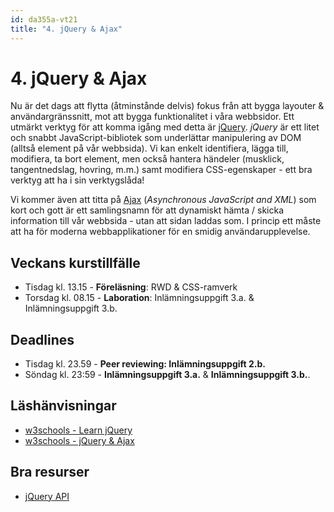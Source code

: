 ```yaml
---
id: da355a-vt21
title: "4. jQuery & Ajax"
---
```


# 4. jQuery & Ajax

Nu är det dags att flytta (åtminstånde delvis) fokus från att bygga layouter & användargränssnitt, mot att bygga funktionalitet i våra webbsidor. Ett utmärkt verktyg för att komma igång med detta är [jQuery](https://jquery.com/). *jQuery* är ett litet och snabbt JavaScript-bibliotek som underlättar manipulering av DOM (alltså element på vår webbsida). Vi kan enkelt identifiera, lägga till, modifiera, ta bort element, men också hantera händeler (musklick, tangentnedslag, hovring, m.m.) samt modifiera CSS-egenskaper - ett bra verktyg att ha i sin verktygslåda!

Vi kommer även att titta på [Ajax](https://sv.wikipedia.org/wiki/AJAX) (*Asynchronous JavaScript and XML*) som kort och gott är ett samlingsnamn för att dynamiskt hämta / skicka information till vår webbsida - utan att sidan laddas som. I princip ett måste att ha för moderna webbapplikationer för en smidig användarupplevelse.

## Veckans kurstillfälle

- Tisdag kl. 13.15 - **Föreläsning**: RWD & CSS-ramverk
- Torsdag kl. 08.15 - **Laboration**: Inlämningsuppgift 3.a. & Inlämningsuppgift 3.b.

## Deadlines

- Tisdag kl. 23.59 - **Peer reviewing: Inlämningsuppgift 2.b.**
- Söndag kl. 23:59 - **Inlämningsuppgift 3.a.** & **Inlämningsuppgift 3.b.**.

## Läshänvisningar

- [w3schools - Learn jQuery](https://www.w3schools.com/jquery/default.asp)
- [w3schools - jQuery & Ajax](https://www.w3schools.com/jquery/jquery_ajax_intro.asp)


## Bra resurser

- [jQuery API](https://api.jquery.com/)